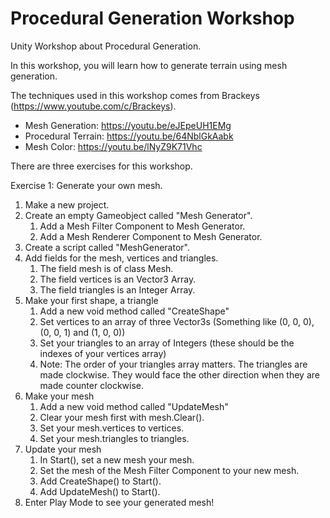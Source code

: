 # Procedural Generation Workshop
Unity Workshop about Procedural Generation.

In this workshop, you will learn how to generate terrain using mesh generation.

The techniques used in this workshop comes from Brackeys (https://www.youtube.com/c/Brackeys).
- Mesh Generation: https://youtu.be/eJEpeUH1EMg
- Procedural Terrain: https://youtu.be/64NblGkAabk
- Mesh Color: https://youtu.be/lNyZ9K71Vhc

There are three exercises for this workshop.

Exercise 1: Generate your own mesh.
1. Make a new project.
2. Create an empty Gameobject called "Mesh Generator".
    1. Add a Mesh Filter Component to Mesh Generator.
    2. Add a Mesh Renderer Component to Mesh Generator.
3. Create a script called "MeshGenerator".
4. Add fields for the mesh, vertices and triangles.
    1. The field mesh is of class Mesh.
    2. The field vertices is an Vector3 Array.
    3. The field triangles is an Integer Array.
5. Make your first shape, a triangle
    1. Add a new void method called "CreateShape"
    2. Set vertices to an array of three Vector3s (Something like (0, 0, 0), (0, 0, 1) and (1, 0, 0))
    3. Set your triangles to an array of Integers (these should be the indexes of your vertices array)
    4. Note: The order of your triangles array matters. The triangles are made clockwise. They would face the other direction when they are made counter clockwise.
6. Make your mesh
    1. Add a new void method called "UpdateMesh"
    2. Clear your mesh first with mesh.Clear().
    3. Set your mesh.vertices to vertices.
    4. Set your mesh.triangles to triangles.
7. Update your mesh
    1. In Start(), set a new mesh your mesh.
    2. Set the mesh of the Mesh Filter Component to your new mesh.
    3. Add CreateShape() to Start().
    4. Add UpdateMesh() to Start().
8. Enter Play Mode to see your generated mesh!
  
  
